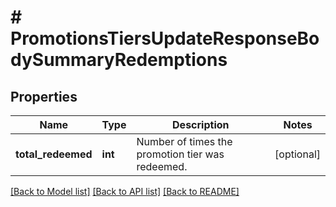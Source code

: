# # PromotionsTiersUpdateResponseBodySummaryRedemptions

## Properties

Name | Type | Description | Notes
------------ | ------------- | ------------- | -------------
**total_redeemed** | **int** | Number of times the promotion tier was redeemed. | [optional]

[[Back to Model list]](../../README.md#models) [[Back to API list]](../../README.md#endpoints) [[Back to README]](../../README.md)

